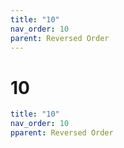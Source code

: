 ```yaml
---
title: "10"
nav_order: 10
parent: Reversed Order
---
```


# 10

```yaml
title: "10"
nav_order: 10
pparent: Reversed Order
```

